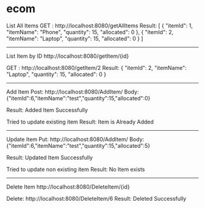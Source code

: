 # ecom
List All Items
GET : http://localhost:8080/getAllItems
Result: [
    {
        "itemId": 1,
        "itemName": "Phone",
        "quantity": 15,
        "allocated": 0
    },
    {
        "itemId": 2,
        "itemName": "Laptop",
        "quantity": 15,
        "allocated": 0
    } ]

-------------------------------------------------------------------------------------------

List Item by ID
http://localhost:8080/getItem/{id}

GET : http://localhost:8080/getItem/2
Result:
	{
		"itemId": 2,
		"itemName": "Laptop",
		"quantity": 15,
		"allocated": 0
	}

-------------------------------------------------------------------------------------------

Add Item
Post: http://localhost:8080/AddItem/
Body: {"itemId":6,"itemName":"test","quantity":15,"allocated":0}

Result: Added Item Successfully

Tried to update existing item
Result: Item is Already Added


-------------------------------------------------------------------------------------------

Update Item
Put: http://localhost:8080/AddItem/
Body: {"itemId":6,"itemName":"test","quantity":15,"allocated":5}

Result: Updated Item Successfully

Tried to update non existing item
Result: No Item exists


-------------------------------------------------------------------------------------------

Delete Item
http://localhost:8080/DeleteItem/{id}

Delete: http://localhost:8080/DeleteItem/6
Result: Deleted Successfully
